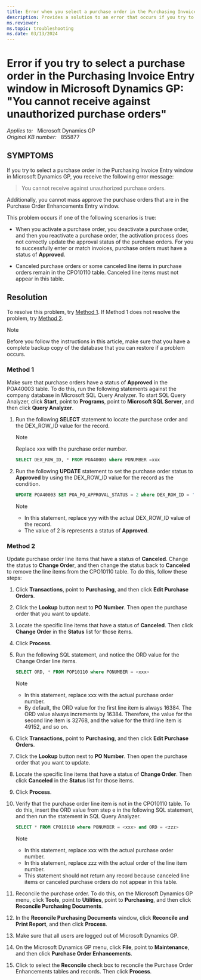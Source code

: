 ```yaml
---
title: Error when you select a purchase order in the Purchasing Invoice Entry window in Microsoft Dynamics GP 
description: Provides a solution to an error that occurs if you try to select a purchase order in the Purchasing Invoice Entry window in Microsoft Dynamics GP.
ms.reviewer:
ms.topic: troubleshooting
ms.date: 03/13/2024
---
```

# Error if you try to select a purchase order in the Purchasing Invoice Entry window in Microsoft Dynamics GP: "You cannot receive against unauthorized purchase orders"

_Applies to:_ &nbsp; Microsoft Dynamics GP  
_Original KB number:_ &nbsp; 855877

## SYMPTOMS

If you try to select a purchase order in the Purchasing Invoice Entry window in Microsoft Dynamics GP, you receive the following error message:

> You cannot receive against unauthorized purchase orders.

Additionally, you cannot mass approve the purchase orders that are in the Purchase Order Enhancements Entry window.

This problem occurs if one of the following scenarios is true:

- When you activate a purchase order, you deactivate a purchase order, and then you reactivate a purchase order, the activation process does not correctly update the approval status of the purchase orders. For you to successfully enter or match invoices, purchase orders must have a status of **Approved**.

- Canceled purchase orders or some canceled line items in purchase orders remain in the CPO10110 table. Canceled line items must not appear in this table.

## Resolution

To resolve this problem, try [Method 1](#method-1). If Method 1 does not resolve the problem, try [Method 2](#method-1).

> [!NOTE]
> Before you follow the instructions in this article, make sure that you have a complete backup copy of the database that you can restore if a problem occurs.

### Method 1

Make sure that purchase orders have a status of **Approved** in the POA40003 table. To do this, run the following statements against the company database in Microsoft SQL Query Analyzer. To start SQL Query Analyzer, click **Start**, point to **Programs**, point to **Microsoft SQL Server**, and then click **Query Analyzer**.

1. Run the following **SELECT** statement to locate the purchase order and the DEX_ROW_ID value for the record.

    > [!NOTE]
    > Replace xxx with the purchase order number.

    ```sql
    SELECT DEX_ROW_ID, * FROM POA40003 where PONUMBER =xxx
    ```

2. Run the following **UPDATE** statement to set the purchase order status to **Approved** by using the DEX_ROW_ID value for the record as the condition.

    ```sql
    UPDATE POA40003 SET POA_PO_APPROVAL_STATUS = 2 where DEX_ROW_ID = '<yyy>'
    ```

    > [!NOTE]
    >
    > - In this statement, replace yyy with the actual DEX_ROW_ID value of the record.
    > - The value of 2 is represents a status of **Approved**.

### Method 2

Update purchase order line items that have a status of **Canceled**. Change the status to **Change Order**, and then change the status back to **Canceled** to remove the line items from the CPO10110 table. To do this, follow these steps:

1. Click **Transactions**, point to **Purchasing**, and then click **Edit Purchase Orders**.
2. Click the **Lookup** button next to **PO Number**. Then open the purchase order that you want to update.
3. Locate the specific line items that have a status of **Canceled**. Then click **Change Order** in the **Status** list for those items.
4. Click **Process**.
5. Run the following SQL statement, and notice the ORD value for the Change Order line items.

    ```sql
    SELECT ORD, * FROM POP10110 where PONUMBER = <xxx>
    ```

    > [!NOTE]
    >
    > - In this statement, replace xxx with the actual purchase order number.
    > - By default, the ORD value for the first line item is always 16384. The ORD value always increments by 16384. Therefore, the value for the second line item is 32768, and the value for the third line item is 49152, and so on.

6. Click **Transactions**, point to **Purchasing**, and then click **Edit Purchase Orders**.
7. Click the **Lookup** button next to **PO Number**. Then open the purchase order that you want to update.
8. Locate the specific line items that have a status of **Change Order**. Then click **Canceled** in the **Status** list for those items.
9. Click **Process**.
10. Verify that the purchase order line item is not in the CPO10110 table. To do this, insert the ORD value from step e in the following SQL statement, and then run the statement in SQL Query Analyzer.

    ```sql
    SELECT * FROM CPO10110 where PONUMBER = <xxx> and ORD = <zzz>
    ```

    > [!NOTE]
    >
    > - In this statement, replace xxx with the actual purchase order number.
    > - In this statement, replace zzz with the actual order of the line item number.
    > - This statement should not return any record because canceled line items or canceled purchase orders do not appear in this table.

11. Reconcile the purchase order. To do this, on the Microsoft Dynamics GP menu, click **Tools**, point to **Utilities**, point to **Purchasing**, and then click **Reconcile Purchasing Documents**.
12. In the **Reconcile Purchasing Documents** window, click **Reconcile and Print Report**, and then click **Process**.
13. Make sure that all users are logged out of Microsoft Dynamics GP.
14. On the Microsoft Dynamics GP menu, click **File**, point to **Maintenance**, and then click **Purchase Order Enhancements**.
15. Click to select the **Reconcile** check box to reconcile the Purchase Order Enhancements tables and records. Then click **Process**.
